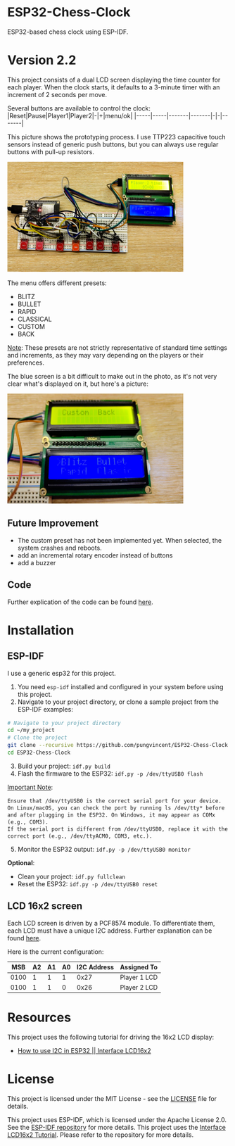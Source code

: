 # ESP32-Chess-Clock
ESP32-based chess clock using ESP-IDF.

# Version 2.2

This project consists of a dual LCD screen displaying the time counter for each player. When the clock starts, it defaults to a 3-minute timer with an increment of 2 seconds per move.

Several buttons are available to control the clock:
|Reset|Pause|Player1|Player2|-|+|menu/ok|
|-----|-----|-------|-------|-|-|-------|

This picture shows the prototyping process. I use TTP223 capacitive touch sensors instead of generic push buttons, but you can always use regular buttons with pull-up resistors.

<img src="docs/images/Clock.jpg" alt="I2C_2" width="400" height="250">

The menu offers different presets:
- BLITZ
- BULLET
- RAPID
- CLASSICAL
- CUSTOM
- BACK

<u>Note</u>: These presets are not strictly representative of standard time settings and increments, as they may vary depending on the players or their preferences.

The blue screen is a bit difficult to make out in the photo, as it's not very clear what's displayed on it, but here's a picture:

<img src="docs/images/Menu.jpg" alt="I2C_2" width="400" height="250">

## Future Improvement

- The custom preset has not been implemented yet. When selected, the system crashes and reboots.
- add an incremental rotary encoder instead of buttons
- add a buzzer

## Code

Further explication of the code can be found [here](docs/Code.md).

# Installation

## ESP-IDF

I use a generic esp32 for this project.

1. You need `esp-idf` installed and configured in your system before using this project.
2. Navigate to your project directory, or clone a sample project from the ESP-IDF examples:

```bash
# Navigate to your project directory
cd ~/my_project
# Clone the project
git clone --recursive https://github.com/pungvincent/ESP32-Chess-Clock.git
cd ESP32-Chess-Clock
```

3. Build your project: `idf.py build`
4. Flash the firmware to the ESP32: `idf.py -p /dev/ttyUSB0 flash`

<u>Important Note</u>:
```
Ensure that /dev/ttyUSB0 is the correct serial port for your device. On Linux/macOS, you can check the port by running ls /dev/tty* before and after plugging in the ESP32. On Windows, it may appear as COMx (e.g., COM3).
If the serial port is different from /dev/ttyUSB0, replace it with the correct port (e.g., /dev/ttyACM0, COM3, etc.).
```

5. Monitor the ESP32 output: `idf.py -p /dev/ttyUSB0 monitor`

**Optional**:
- Clean your project: `idf.py fullclean`
- Reset the ESP32: `idf.py -p /dev/ttyUSB0 reset`

## LCD 16x2 screen

Each LCD screen is driven by a PCF8574 module. To differentiate them, each LCD must have a unique I2C address.
Further explanation can be found [here](docs/LCD.md).

Here is the current configuration: 

| MSB  | A2 | A1 | A0 | I2C Address | Assigned To  |
|------|----|----|----|-------------|--------------|
| 0100 |  1 |  1 |  1 | 0x27        | Player 1 LCD |
| 0100 |  1 |  1 |  0 | 0x26        | Player 2 LCD |

# Resources
This project uses the following tutorial for driving the 16x2 LCD display:
- [How to use I2C in ESP32 || Interface LCD16x2](https://controllerstech.com/i2c-in-esp32-esp-idf-lcd-1602/#info_box)

# License

This project is licensed under the MIT License - see the [LICENSE](./LICENSE) file for details.

This project uses ESP-IDF, which is licensed under the Apache License 2.0. See the [ESP-IDF repository](https://github.com/espressif/esp-idf) for more details.
This project uses the [Interface LCD16x2 Tutorial](https://controllerstech.com/i2c-in-esp32-esp-idf-lcd-1602/#info_box). Please refer to the repository for more details.